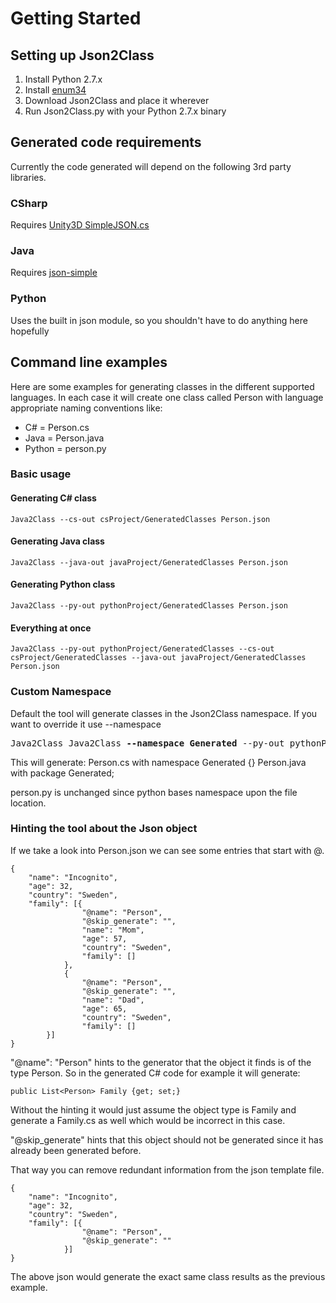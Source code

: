 # Getting Started
## Setting up Json2Class
1. Install Python 2.7.x
2. Install [enum34](https://pypi.python.org/pypi/enum34)
3. Download Json2Class and place it wherever
4. Run Json2Class.py with your Python 2.7.x binary

## Generated code requirements
Currently the code generated will depend on the following 3rd party libraries.

### CSharp
Requires [Unity3D SimpleJSON.cs](http://wiki.unity3d.com/index.php/SimpleJSON)

### Java
Requires [json-simple](https://code.google.com/p/json-simple/)

### Python
Uses the built in json module, so you shouldn't have to do anything here hopefully

## Command line examples
Here are some examples for generating classes in the different supported languages.
In each case it will create one class called Person with language appropriate naming conventions like:

* C# = Person.cs
* Java = Person.java
* Python = person.py

### Basic usage
#### Generating C# class
    Java2Class --cs-out csProject/GeneratedClasses Person.json
#### Generating Java class
    Java2Class --java-out javaProject/GeneratedClasses Person.json
#### Generating Python class
    Java2Class --py-out pythonProject/GeneratedClasses Person.json
    
#### Everything at once
    Java2Class --py-out pythonProject/GeneratedClasses --cs-out csProject/GeneratedClasses --java-out javaProject/GeneratedClasses Person.json
    
### Custom Namespace
Default the tool will generate classes in the Json2Class namespace. If you want to override it use --namespace

<pre>Java2Class Java2Class <b>--namespace Generated</b> --py-out pythonProject/GeneratedClasses --cs-out csProject/GeneratedClasses --java-out javaProject/GeneratedClasses Person.json</pre>

This will generate:
 Person.cs with 
    namespace Generated {}
 Person.java with
   package Generated;
 
 person.py is unchanged since python bases namespace upon the file location.
 
### Hinting the tool about the Json object
If we take a look into Person.json we can see some entries that start with @.

    {
        "name": "Incognito",
        "age": 32,
        "country": "Sweden",
        "family": [{
                    "@name": "Person",
                    "@skip_generate": "",
                    "name": "Mom",
                    "age": 57,
                    "country": "Sweden",
                    "family": []
                },
                {
                    "@name": "Person",
                    "@skip_generate": "",
                    "name": "Dad",
                    "age": 65,
                    "country": "Sweden",
                    "family": []
            }]
    }
    
"@name": "Person" hints to the generator that the object it finds is of the type Person.
So in the generated C# code for example it will generate:

    public List<Person> Family {get; set;}
Without the hinting it would just assume the object type is Family and generate a Family.cs as well which would be incorrect in this case.

"@skip_generate" hints that this object should not be generated since it has already been generated before.

That way you can remove redundant information from the json template file.

    {
        "name": "Incognito",
        "age": 32,
        "country": "Sweden",
        "family": [{
                    "@name": "Person",
                    "@skip_generate": ""
                }]
    }
    
The above json would generate the exact same class results as the previous example.

